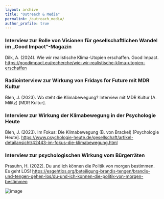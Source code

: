 ```yaml
---
layout: archive
title: "Outreach & Media"
permalink: /outreach_media/
author_profile: true
---
```



### Interview zur Rolle von Visionen für gesellschaftlichen Wandel im „Good Impact”-Magazin
Dilk, A. (2024). Wie wir realistische Klima-Utopien erschaffen. Good Impact. https://goodimpact.eu/recherche/wie-wir-realistische-klima-utopien-erschaffen

### Radiointerview zur Wirkung von Fridays for Future mit MDR Kultur 
Bleh, J. (2023). Wo steht die Klimabewegung? Interview mit MDR Kultur (A. Militz) [MDR Kultur].

### Interview zur Wirkung der Klimabewegung in der Psychologie Heute
Bleh, J. (2023). Im Fokus: Die Klimabewegung (B. von Brackel) [Psychologie Heute]. https://www.psychologie-heute.de/gesellschaft/artikel-detailansicht/42443-im-fokus-die-klimabewegung.html

### Interview zur psychologischen Wirkung vom Bürgerräten
Prasuhn, H. (2022). Du und ich können die Politik von morgen bestimmen. Es geht LOS! https://esgehtlos.org/beteiligung-brandis-tengen/brandis-und-tengen-gehen-los/du-und-ich-konnen-die-politik-von-morgen-bestimmen

![image](https://github.com/user-attachments/assets/56b875dc-ea6a-41d4-9fb3-81b78763a107)
